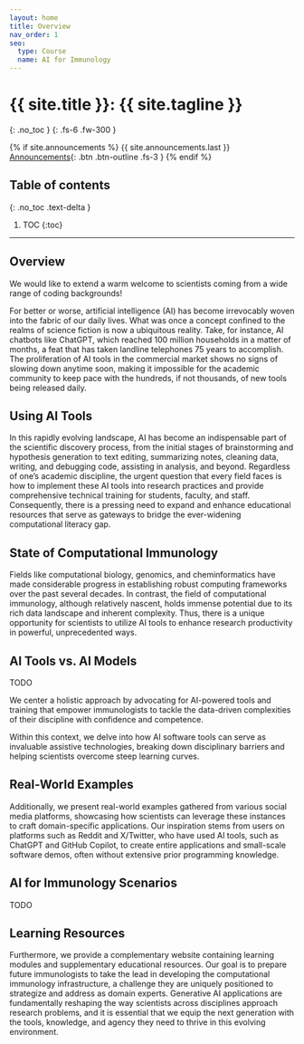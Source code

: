 ```yaml
---
layout: home
title: Overview
nav_order: 1
seo:
  type: Course
  name: AI for Immunology
---
```


# {{ site.title }}: {{ site.tagline }}
{: .no_toc }
{: .fs-6 .fw-300 }

{% if site.announcements %}
{{ site.announcements.last }}
[Announcements](announcements.md){: .btn .btn-outline .fs-3 }
{% endif %}


## Table of contents
{: .no_toc .text-delta }

1. TOC
{:toc}

---

## Overview
We would like to extend a warm welcome to scientists coming from a wide range of coding backgrounds!

For better or worse, artificial intelligence (AI) has become irrevocably woven into the fabric of our daily lives. What was once a concept confined to the realms of science fiction is now a ubiquitous reality. Take, for instance, AI chatbots like ChatGPT, which reached 100 million households in a matter of months, a feat that has taken landline telephones 75 years to accomplish. The proliferation of AI tools in the commercial market shows no signs of slowing down anytime soon, making it impossible for the academic community to keep pace with the hundreds, if not thousands, of new tools being released daily.


## Using AI Tools

In this rapidly evolving landscape, AI has become an indispensable part of the scientific discovery process, from the initial stages of brainstorming and hypothesis generation to text editing, summarizing notes, cleaning data, writing, and debugging code, assisting in analysis, and beyond. Regardless of one’s academic discipline, the urgent question that every field faces is how to implement these AI tools into research practices and provide comprehensive technical training for students, faculty, and staff. Consequently, there is a pressing need to expand and enhance educational resources that serve as gateways to bridge the ever-widening computational literacy gap. 



## State of Computational Immunology

Fields like computational biology, genomics, and cheminformatics have made considerable progress in establishing robust computing frameworks over the past several decades. In contrast, the field of computational immunology, although relatively nascent, holds immense potential due to its rich data landscape and inherent complexity. Thus, there is a unique opportunity for scientists to utilize AI tools to enhance research productivity in powerful, unprecedented ways.


## AI Tools vs. AI Models

TODO

We center a holistic approach by advocating for AI-powered tools and training that empower immunologists to tackle the data-driven complexities of their discipline with confidence and competence. 

Within this context, we delve into how AI software tools can serve as invaluable assistive technologies, breaking down disciplinary barriers and helping scientists overcome steep learning curves. 

## Real-World Examples

Additionally, we present real-world examples gathered from various social media platforms, showcasing how scientists can leverage these instances to craft domain-specific applications. Our inspiration stems from users on platforms such as Reddit and X/Twitter, who have used AI tools, such as ChatGPT and GitHub Copilot, to create entire applications and small-scale software demos, often without extensive prior programming knowledge.


## AI for Immunology Scenarios

 TODO

## Learning Resources

Furthermore, we provide a complementary website containing learning modules and supplementary educational resources. Our goal is to prepare future immunologists to take the lead in developing the computational immunology infrastructure, a challenge they are uniquely positioned to strategize and address as domain experts. Generative AI applications are fundamentally reshaping the way scientists across disciplines approach research problems, and it is essential that we equip the next generation with the tools, knowledge, and agency they need to thrive in this evolving environment.